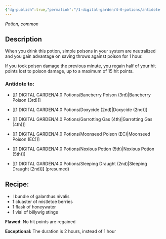```yaml
---
{"dg-publish":true,"permalink":"/1-digital-garden/4-0-potions/antidote-of-common-poisons-1st/"}
---
```


*Potion, common* 

## Description
When you drink this potion, simple poisons in your system are neutralized and you gain advantage on saving throws against poison for 1 hour. 

If you took poison damage the previous minute, you regain half of your hit points lost to poison damage, up to a maximum of 15 hit points.

### Antidote to: 
- [[1 DIGITAL GARDEN/4.0 Potions/Baneberry Poison (3rd)\|Baneberry Poison (3rd)]]
- [[1 DIGITAL GARDEN/4.0 Potions/Doxycide (2nd)\|Doxycide (2nd)]] 
- [[1 DIGITAL GARDEN/4.0 Potions/Garrotting Gas (4th)\|Garrotting Gas (4th)]] 
- [[1 DIGITAL GARDEN/4.0 Potions/Moonseed Poison (EC)\|Moonseed Poison (EC)]]
- [[1 DIGITAL GARDEN/4.0 Potions/Noxious Potion (5th)\|Noxious Potion (5th)]]

- [[1 DIGITAL GARDEN/4.0 Potions/Sleeping Draught (2nd)\|Sleeping Draught (2nd)]] (presumed)

## Recipe:

- I bundle of galanthus nivalis
- 1 cluaster of mistletoe berries
- 1 flask of honeywater
- 1 vial of billywig stings

**Flawed**:
No hit points are regained

**Exceptional:** 
The duration is 2 hours, instead of 1 hour